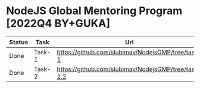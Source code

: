 # NodeJS Global Mentoring Program [2022Q4 BY+GUKA]

| Status | Task   | Url                                                 |
| ------ | ------ | --------------------------------------------------- |
| Done   | Task-1 | https://github.com/slubimav/NodejsGMP/tree/task-1   |
| Done   | Task-2 | https://github.com/slubimav/NodejsGMP/tree/task-2.2 |
